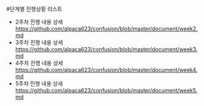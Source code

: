 #단계별 진행상황 리스트

- 2주차 진행 내용 상세
https://github.com/alpaca623/confusion/blob/master/document/week2.md
- 3주차 진행 내용 상세
https://github.com/alpaca623/confusion/blob/master/document/week3.md
- 4주차 진행 내용 상세
https://github.com/alpaca623/confusion/blob/master/document/week4.md
- 5주차 진행 내용 상세
https://github.com/alpaca623/confusion/blob/master/document/week5.md